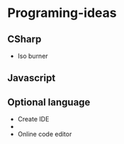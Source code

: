 # Programing-ideas

## CSharp
- Iso burner

## Javascript


## Optional language

- Create IDE
- 
- Online code editor

